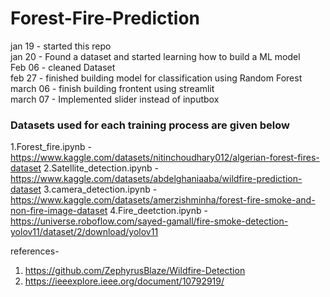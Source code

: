 ﻿# Forest-Fire-Prediction  
 jan 19 - started this repo  
 jan 20 - Found a dataset and started learning how to build a ML model  
 Feb 06 - cleaned Dataset  
 feb 27 - finished building model for classification using Random Forest   
 march 06 - finish building frontent using streamlit  
 march 07 - Implemented slider instead of inputbox
### Datasets used for each training process are given below
1.Forest_fire.ipynb - https://www.kaggle.com/datasets/nitinchoudhary012/algerian-forest-fires-dataset
2.Satellite_detection.ipynb - https://www.kaggle.com/datasets/abdelghaniaaba/wildfire-prediction-dataset
3.camera_detection.ipynb - https://www.kaggle.com/datasets/amerzishminha/forest-fire-smoke-and-non-fire-image-dataset
4.Fire_deetction.ipynb - https://universe.roboflow.com/sayed-gamall/fire-smoke-detection-yolov11/dataset/2/download/yolov11

references-
1. https://github.com/ZephyrusBlaze/Wildfire-Detection
2. https://ieeexplore.ieee.org/document/10792919/
